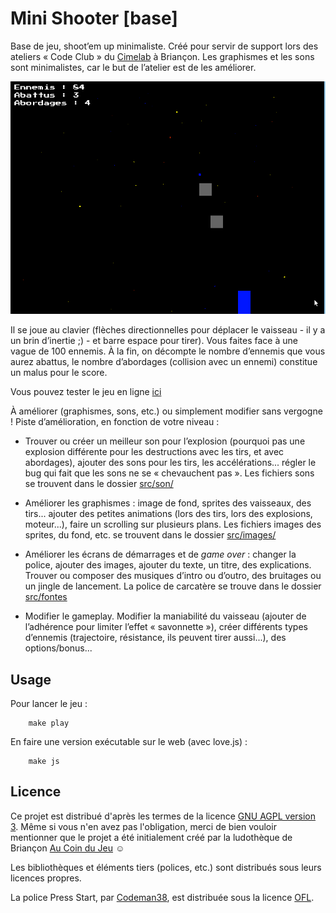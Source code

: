 # Mini Shooter [base]

Base de jeu, shoot’em up minimaliste. Créé pour servir de support lors des ateliers « Code Club » du [Cimelab](https://www.aucoindujeu05.fr/fablab/) à Briançon. Les graphismes et les sons sont minimalistes, car le but de l’atelier est de les améliorer.

![Capture écran jeu](./src/images/Capture.png)

Il se joue au clavier (flèches directionnelles pour déplacer le vaisseau - il y a un brin d’inertie ;) - et barre espace pour tirer). Vous faites face à une vague de 100 ennemis. À la fin, on décompte le nombre d’ennemis que vous aurez abattus, le nombre d’abordages (collision avec un ennemi) constitue un malus pour le score.

Vous pouvez tester le jeu en ligne [ici](https://aucoindujeu.github.io/base-minishooter)

À améliorer (graphismes, sons, etc.) ou simplement  modifier sans vergogne ! 
Piste d’amélioration, en fonction de votre niveau :

- Trouver ou créer un meilleur son pour l’explosion (pourquoi pas une explosion différente pour les destructions avec les tirs, et avec abordages), ajouter des sons pour les tirs, les accélérations... régler le bug qui fait que les sons ne se « chevauchent pas ». Les fichiers sons se trouvent dans le dossier [src/son/](https://github.com/aucoindujeu/base-minishooter/tree/main/src/sons)

- Améliorer les graphismes : image de fond, sprites des vaisseaux, des tirs... ajouter des petites animations (lors des tirs, lors des explosions, moteur...), faire un scrolling sur plusieurs plans. Les fichiers images des sprites, du fond, etc. se trouvent dans le dossier [src/images/](https://github.com/aucoindujeu/base-minishooter/tree/main/src/images)

- Améliorer les écrans de démarrages et de *game over* : changer la police, ajouter des images, ajouter du texte, un titre, des explications. Trouver ou composer des musiques d’intro ou d’outro, des bruitages ou un jingle de lancement. La police de carcatère se trouve dans le dossier [src/fontes](https://github.com/aucoindujeu/base-minishooter/tree/main/src/fontes)

- Modifier le gameplay. Modifier la maniabilité du vaisseau (ajouter de l’adhérence pour limiter l’effet « savonnette »), créer différents types d’ennemis (trajectoire, résistance, ils peuvent tirer aussi...), des options/bonus...

## Usage
<!-- TODO -->

Pour lancer le jeu :

        make play

En faire une version exécutable sur le web (avec love.js) : 

        make js


## Licence

Ce projet est distribué d'après les termes de la licence [GNU AGPL version 3](./LICENSE.txt). Même si vous n'en avez pas l'obligation, merci de bien vouloir mentionner que le projet a été initialement créé par la ludothèque de Briançon [Au Coin du Jeu](https://www.aucoindujeu05.fr/) ☺️

Les bibliothèques et éléments tiers (polices, etc.) sont distribués sous leurs licences propres.

La police Press Start, par [Codeman38](http://www.zone38.net/font/#pressstart), est distribuée sous la licence [OFL](https://scripts.sil.org/cms/scripts/page.php?item_id=OFL_web).
